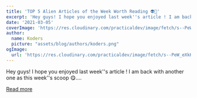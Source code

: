 ```yaml
---
title: 'TOP 5 Alien Articles of the Week Worth Reading 👽📖'
excerpt: 'Hey guys! I hope you enjoyed last week''s article ! I am back with another one as this week''s scoop 😋....'
date: '2021-03-05'
coverImage: 'https://res.cloudinary.com/practicaldev/image/fetch/s--PeW_eXkH--/c_imagga_scale,f_auto,fl_progressive,h_420,q_auto,w_1000/https://dev-to-uploads.s3.amazonaws.com/uploads/articles/oqig5zbu2m4pucvl94o2.png'
author:
  name: Koders
  picture: "assets/blog/authors/koders.png"
ogImage:
  url: 'https://res.cloudinary.com/practicaldev/image/fetch/s--PeW_eXkH--/c_imagga_scale,f_auto,fl_progressive,h_420,q_auto,w_1000/https://dev-to-uploads.s3.amazonaws.com/uploads/articles/oqig5zbu2m4pucvl94o2.png'
---
```


Hey guys! I hope you enjoyed last week''s article ! I am back with another one as this week''s scoop 😋....

[Read more](https://dev.to/xenoxdev/top-5-alien-articles-of-the-week-worth-reading-2hde)
